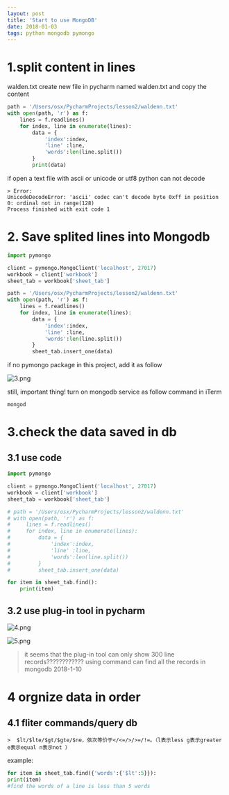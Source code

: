 ```yaml
---
layout: post
title: 'Start to use MongoDB'
date: 2018-01-03
tags: python mongodb pymongo
---
```

# 1.split content in lines
walden.txt
create new file in pycharm named walden.txt and copy the content
```python
path = '/Users/osx/PycharmProjects/lesson2/waldenn.txt'
with open(path, 'r') as f:
    lines = f.readlines()
    for index, line in enumerate(lines):
        data = {
            'index':index,
            'line' :line,
            'words':len(line.split())
        }
        print(data)
```

if open a text file with ascii or unicode or utf8 python can not decode

    > Error:
	UnicodeDecodeError: 'ascii' codec can't decode byte 0xff in position 0: ordinal not in range(128)
	Process finished with exit code 1


# 2. Save splited lines into Mongodb
```python
import pymongo

client = pymongo.MongoClient('localhost', 27017)
workbook = client['workbook']
sheet_tab = workbook['sheet_tab']

path = '/Users/osx/PycharmProjects/lesson2/waldenn.txt'
with open(path, 'r') as f:
    lines = f.readlines()
    for index, line in enumerate(lines):
        data = {
            'index':index,
            'line' :line,
            'words':len(line.split())
        }
        sheet_tab.insert_one(data)
```
if no pymongo package in this project, add it as follow

![3.png](http://user-image.logdown.io/user/42937/blog/39533/post/4716513/5HG7fzZTRg2M3j5VF6GF_3.png)

still, important thing! turn on mongodb service as follow command in iTerm
```
mongod
```

# 3.check the data saved in db
## 3.1 use code
```python
import pymongo

client = pymongo.MongoClient('localhost', 27017)
workbook = client['workbook']
sheet_tab = workbook['sheet_tab']

# path = '/Users/osx/PycharmProjects/lesson2/waldenn.txt'
# with open(path, 'r') as f:
#     lines = f.readlines()
#     for index, line in enumerate(lines):
#         data = {
#             'index':index,
#             'line' :line,
#             'words':len(line.split())
#         }
#         sheet_tab.insert_one(data)

for item in sheet_tab.find():
    print(item)
```
## 3.2 use plug-in tool in pycharm
![4.png](http://user-image.logdown.io/user/42937/blog/39533/post/4716513/77ixpyQ8Soa0zDscR6r1_4.png)


![5.png](http://user-image.logdown.io/user/42937/blog/39533/post/4716513/hRCiltuQPCs0AcQ5AQsw_5.png)

> it seems that the plug-in tool can only show 300 line records????????????
> using command can find all the records in mongodb
> 2018-1-10

# 4 orgnize data in order
## 4.1 fliter commands/query db
    >  $lt/$lte/$gt/$gte/$ne，依次等价于</<=/>/>=/!=。（l表示less g表示greater e表示equal n表示not ）
example:
```python
for item in sheet_tab.find({'words':{'$lt':5}}):
print(item)
#find the words of a line is less than 5 words
```
